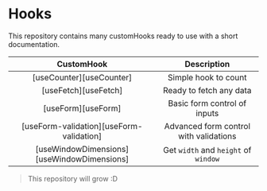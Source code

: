 # Hooks

This repository contains many customHooks ready to use with a short documentation.


|CustomHook| Description|
|:---:|:---:|
|[useCounter][useCounter]| Simple hook to count|
|[useFetch][useFetch]| Ready to fetch any data |
|[useForm][useForm]| Basic form control of inputs|
|[useForm-validation][useForm-validation]| Advanced form control with validations|
|[useWindowDimensions][useWindowDimensions]| Get `width` and `height` of `window` |

> This repository will grow :D
<!-- 
[useCounter]:https://github.com/josearcani/custom-hooks/blob/main/useCounter/useCounter.js
[useFetch]:https://github.com/josearcani/custom-hooks/blob/main/useFetch/useFetch.js
[useForm]:https://github.com/josearcani/custom-hooks/blob/main/useForm/useForm.js
[useForm-validation]:https://github.com/josearcani/custom-hooks/tree/main/useFormv2
[useWindowDimensions]:https://github.com/josearcani/custom-hooks/tree/main/useWindowDimensions -->